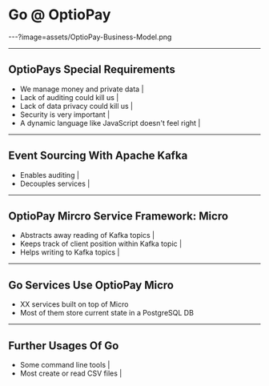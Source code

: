 # Go @ OptioPay

---?image=assets/OptioPay-Business-Model.png

---

## OptioPays Special Requirements

- We manage money and private data |
- Lack of auditing could kill us |
- Lack of data privacy could kill us |
- Security is very important |
- A dynamic language like JavaScript doesn't feel right |

---

## Event Sourcing With Apache Kafka

- Enables auditing |
- Decouples services |

---

## OptioPay Mircro Service Framework: Micro

- Abstracts away reading of Kafka topics |
- Keeps track of client position within Kafka topic |
- Helps writing to Kafka topics |

---

## Go Services Use OptioPay Micro

- XX services built on top of Micro
- Most of them store current state in a PostgreSQL DB

---

## Further Usages Of Go

- Some command line tools |
- Most create or read CSV files |
